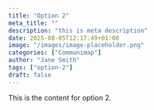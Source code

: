 ```yaml
---
title: "Option 2"
meta_title: ""
description: "this is meta description"
date: 2025-08-05T12:17:49+01:00
image: "/images/image-placeholder.png"
categories: ["Communimap"]
author: "Jane Smith"
tags: ["option-2"]
draft: false
---
```


This is the content for option 2.